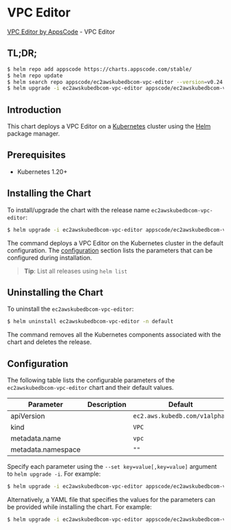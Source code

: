 # VPC Editor

[VPC Editor by AppsCode](https://appscode.com) - VPC Editor

## TL;DR;

```bash
$ helm repo add appscode https://charts.appscode.com/stable/
$ helm repo update
$ helm search repo appscode/ec2awskubedbcom-vpc-editor --version=v0.24.0
$ helm upgrade -i ec2awskubedbcom-vpc-editor appscode/ec2awskubedbcom-vpc-editor -n default --create-namespace --version=v0.24.0
```

## Introduction

This chart deploys a VPC Editor on a [Kubernetes](http://kubernetes.io) cluster using the [Helm](https://helm.sh) package manager.

## Prerequisites

- Kubernetes 1.20+

## Installing the Chart

To install/upgrade the chart with the release name `ec2awskubedbcom-vpc-editor`:

```bash
$ helm upgrade -i ec2awskubedbcom-vpc-editor appscode/ec2awskubedbcom-vpc-editor -n default --create-namespace --version=v0.24.0
```

The command deploys a VPC Editor on the Kubernetes cluster in the default configuration. The [configuration](#configuration) section lists the parameters that can be configured during installation.

> **Tip**: List all releases using `helm list`

## Uninstalling the Chart

To uninstall the `ec2awskubedbcom-vpc-editor`:

```bash
$ helm uninstall ec2awskubedbcom-vpc-editor -n default
```

The command removes all the Kubernetes components associated with the chart and deletes the release.

## Configuration

The following table lists the configurable parameters of the `ec2awskubedbcom-vpc-editor` chart and their default values.

|     Parameter      | Description |                 Default                  |
|--------------------|-------------|------------------------------------------|
| apiVersion         |             | <code>ec2.aws.kubedb.com/v1alpha1</code> |
| kind               |             | <code>VPC</code>                         |
| metadata.name      |             | <code>vpc</code>                         |
| metadata.namespace |             | <code>""</code>                          |


Specify each parameter using the `--set key=value[,key=value]` argument to `helm upgrade -i`. For example:

```bash
$ helm upgrade -i ec2awskubedbcom-vpc-editor appscode/ec2awskubedbcom-vpc-editor -n default --create-namespace --version=v0.24.0 --set apiVersion=ec2.aws.kubedb.com/v1alpha1
```

Alternatively, a YAML file that specifies the values for the parameters can be provided while
installing the chart. For example:

```bash
$ helm upgrade -i ec2awskubedbcom-vpc-editor appscode/ec2awskubedbcom-vpc-editor -n default --create-namespace --version=v0.24.0 --values values.yaml
```
